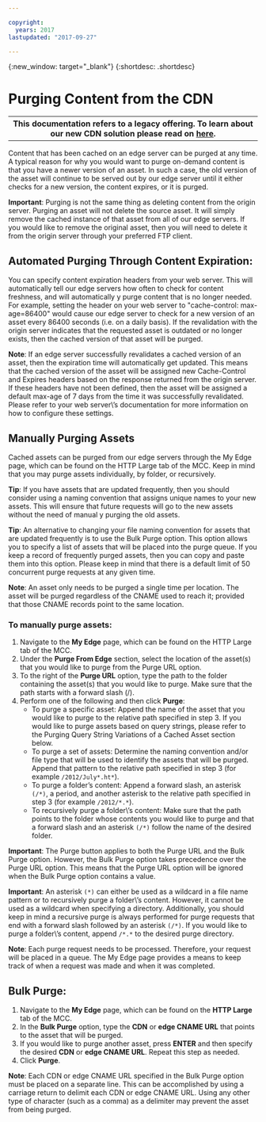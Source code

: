 ```yaml
---

copyright:
  years: 2017
lastupdated: "2017-09-27"

---
```

{:new_window: target="_blank"}
{:shortdesc: .shortdesc}

# Purging Content from the CDN

<table class="wrapped">
        <colgroup>
          <col/>
        </colgroup>
        <tbody>
          <tr>
            <th>This documentation refers to a legacy offering. To learn about our new CDN solution please read on <a href="https://console.bluemix.net/docs/infrastructure/CDN/about.html#about-cdn">here</a>.</th>
          </tr>
        </tbody>
</table>


Content that has been cached on an edge server can be purged at any time. A typical reason for why you would want to purge on-demand content is that you have a newer version of an asset.  In such a case, the old version of the asset will continue to be served out by our edge server until it either checks for a new version, the content expires, or it is purged.

**Important**: Purging is not the same thing as deleting content from the origin server. Purging an asset will not delete the source asset. It will simply remove the cached instance of that asset from all of our edge servers. If you would like to remove the original asset, then you will need to delete it from the origin server through your preferred FTP client.

## Automated Purging Through Content Expiration:
You can specify content expiration headers from your web server. This will automatically tell our edge servers how often to check for content freshness, and will automatically y purge content that is no longer needed. For example, setting the header on your web server to "cache-control: max-age=86400" would cause our edge server to check for a new version of an asset every 86400 seconds (i.e. on a daily basis). If the revalidation with the origin server indicates that the requested asset is outdated or no longer exists, then the cached version of that asset will be purged.

**Note**: If an edge server successfully revalidates a cached version of an asset, then the expiration time will automatically get updated. This means that the cached version of the asset will be assigned new Cache-Control and Expires headers based on the response returned from the origin server. If these headers have not been defined, then the asset will be assigned a default max-age of 7 days from the time it was successfully revalidated. Please refer to your web server\’s documentation for more information on how to configure these settings.

## Manually Purging Assets
Cached assets can be purged from our edge servers through the My Edge page, which can be found on the HTTP Large tab of the MCC. Keep in mind that you may purge assets individually, by folder, or recursively.

**Tip**: If you have assets that are updated frequently, then you should consider using a naming convention that assigns unique names to your new assets. This will ensure that future requests will go to the new assets without the need of manual y purging the old assets.

**Tip**: An alternative to changing your file naming convention for assets that are updated frequently is to use the Bulk Purge option. This option allows you to specify a list of assets that will be placed into the purge queue. If you keep a record of frequently purged assets, then you can copy and paste them into this option. Please keep in mind that there is a default limit of 50 concurrent purge requests at any given time.

**Note**: An asset only needs to be purged a single time per location. The asset will be purged regardless of the CNAME used to reach it; provided that those CNAME records point to the same location.

### To manually purge assets:

1. Navigate to the **My Edge** page, which can be found on the HTTP Large tab of the MCC.
2. Under the **Purge From Edge** section, select the location of the asset(s) that you would like to purge from the Purge URL option.
3. To the right of the **Purge URL** option, type the path to the folder containing the asset(s) that you would like to purge. Make sure that the path starts with a forward slash (/).
4. Perform one of the following and then click **Purge**:
   - To purge a specific asset: Append the name of the asset that you would like to purge to the relative path specified in step 3. If you would like to purge assets based on query strings, please refer to the Purging Query String Variations of a Cached Asset section below.
   - To purge a set of assets: Determine the naming convention and/or file type that will be used to identify the assets that will be purged. Append that pattern to the relative path specified in step 3 (for example `/2012/July*.ht*`).
   - To purge a folder’s content: Append a forward slash, an asterisk `(/*)`, a period, and another asterisk to the relative path specified in step 3 (for example `/2012/*.*`).
   - To recursively purge a folder\’s content: Make sure that the path points to the folder whose contents you would like to purge and that a forward slash and an asterisk `(/*)` follow the name of the desired folder.

**Important**: The Purge button applies to both the Purge URL and the Bulk Purge option.  However, the Bulk Purge option takes precedence over the Purge URL option. This means that the Purge URL option will be ignored when the Bulk Purge option contains a value.

**Important**: An asterisk ``(*)`` can either be used as a wildcard in a file name pattern or to recursively purge a folder\’s content. However, it cannot be used as a wildcard when specifying a directory. Additionally, you should keep in mind a recursive purge is always performed for purge requests that end with a forward slash followed by an asterisk `(/*)`. If you would like to purge a folder\’s content, append `/*.*` to the desired purge directory.

**Note**: Each purge request needs to be processed. Therefore, your request will be placed in a queue. The My Edge page provides a means to keep track of when a request was made and when it was completed.

## Bulk Purge:

1. Navigate to the **My Edge** page, which can be found on the **HTTP Large** tab of the MCC.
2. In the **Bulk Purge** option, type the **CDN** or **edge CNAME URL** that points to the asset that will be purged.
3. If you would like to purge another asset, press **ENTER** and then specify the desired **CDN** or **edge CNAME URL**. Repeat this step as needed.
4. Click **Purge**.

**Note**: Each CDN or edge CNAME URL specified in the Bulk Purge option must be placed on a separate line. This can be accomplished by using a carriage return to delimit each CDN or edge CNAME URL. Using any other type of character (such as a comma) as a delimiter may prevent the asset from being purged. 
